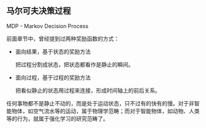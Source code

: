 ## 马尔可夫决策过程

MDP - Markov Decision Process

前面章节中，曾经提到过两种奖励函数的方式：

- 面向结果，基于状态的奖励方法

    把过程分割成状态，把状态都看作是静止的瞬间。

- 面向过程，基于过程的奖励方法

    把看似静止的状态用过程来连接，形成时间轴上的前后关系。

任何事物都不是静止不动的，而是处于运动状态，只不过有的快有的慢。对于非智能物体，如空气流水等的运动，属于物理学范畴；而对于智能物体，如动物、人类等的行为，就属于强化学习的研究范畴了。

